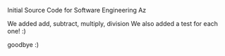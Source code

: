 Initial Source Code for Software Engineering Az

We added add, subtract, multiply, division 
We also added a test for each one! :) 


goodbye :)
